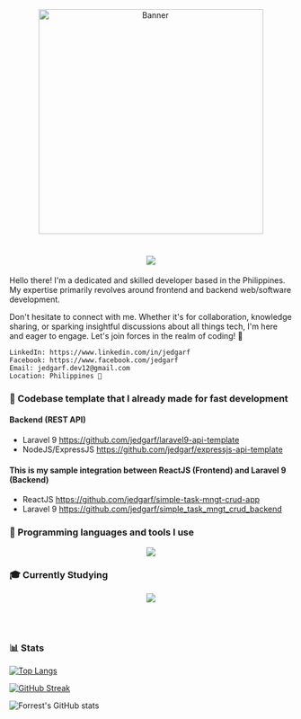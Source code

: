 <div align="center">
  <img src="https://media.giphy.com/media/aNqEFrYVnsS52/giphy.gif" alt="Banner" width="400" />
</div>

<h1 align="center">
  <a href="https://git.io/typing-svg">
    <img src="https://readme-typing-svg.herokuapp.com/?font=roboto&duration=4500&center=true&vCenter=true&width=550&lines=Hi!;I'm+John+Edgar!;I+code+for+fun;Nice+to+meet+you+%3A)&size=30">
  </a>
</h1>

Hello there! I'm a dedicated and skilled developer based in the Philippines. My expertise primarily revolves around frontend and backend web/software development.

Don't hesitate to connect with me. Whether it's for collaboration, knowledge sharing, or sparking insightful discussions about all things tech, I'm here and eager to engage. Let's join forces in the realm of coding! 🚀

    LinkedIn: https://www.linkedin.com/in/jedgarf
    Facebook: https://www.facebook.com/jedgarf
    Email: jedgarf.dev12@gmail.com
    Location: Philippines 🌴

### 🧰 Codebase template that I already made for fast development

#### Backend (REST API)

- Laravel 9 <a href="https://github.com/jedgarf/laravel9-api-template">https://github.com/jedgarf/laravel9-api-template</a>
- NodeJS/ExpressJS <a href="https://github.com/jedgarf/expressjs-api-template">https://github.com/jedgarf/expressjs-api-template</a>

#### This is my sample integration between ReactJS (Frontend) and Laravel 9 (Backend)
- ReactJS <a href="https://github.com/jedgarf/simple-task-mngt-crud-app">https://github.com/jedgarf/simple-task-mngt-crud-app</a>
- Laravel 9 <a href="https://github.com/jedgarf/simple_task_mngt_crud_backend">https://github.com/jedgarf/simple_task_mngt_crud_backend</a>

### 🧰 Programming languages and tools I use

<p align="center">
  <a href="https://skillicons.dev">
    <img src="https://skillicons.dev/icons?i=php,laravel,javascript,jquery,react,nodejs,expressjs,mysql,postgresql,mongodb,sqlite,git,github,postman,linux,vscode,docker,typescript" />
  </a>
</p>

### 🎓 Currently Studying

<p align="center">
  <a href="https://skillicons.dev">
    <img src="https://skillicons.dev/icons?i=jenkins" />
  </a>
</p>

<br />

#
### 📊 Stats
[![Top Langs](https://github-readme-stats.vercel.app/api/top-langs/?username=jedgarf&layout=donut-vertical)](https://github.com/anuraghazra/github-readme-stats)

[![GitHub Streak](https://streak-stats.demolab.com?user=jedgarf&theme=dark&hide_border=true)](https://git.io/streak-stats)

![Forrest's GitHub stats](https://github-readme-stats.vercel.app/api?username=jedgarf&show_icons=true&theme=dark&hide_border=true)
